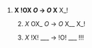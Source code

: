  1. __X    !OX
       _O_ -> _O_
       X__    X_!
    
    2. _X_    OX_
       _O_ -> _O_
       X__    X_!
    
    3. _X_    !X!
       ___ -> !O!
       ___    !!!